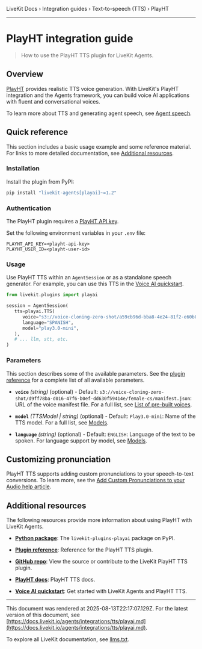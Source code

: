 LiveKit Docs › Integration guides › Text-to-speech (TTS) › PlayHT

---

# PlayHT integration guide

> How to use the PlayHT TTS plugin for LiveKit Agents.

## Overview

[PlayHT](https://www.play.ht/) provides realistic TTS voice generation. With LiveKit's PlayHT integration and the Agents framework, you can build voice AI applications with fluent and conversational voices.

To learn more about TTS and generating agent speech, see [Agent speech](https://docs.livekit.io/agents/build/audio.md).

## Quick reference

This section includes a basic usage example and some reference material. For links to more detailed documentation, see [Additional resources](#additional-resources).

### Installation

Install the plugin from PyPI:

```bash
pip install "livekit-agents[playai]~=1.2"

```

### Authentication

The PlayHT plugin requires a [PlayHT API key](https://play.ht/studio/api-access).

Set the following environment variables in your `.env` file:

```shell
PLAYHT_API_KEY=<playht-api-key>
PLAYHT_USER_ID=<playht-user-id>

```

### Usage

Use PlayHT TTS within an `AgentSession` or as a standalone speech generator. For example, you can use this TTS in the [Voice AI quickstart](https://docs.livekit.io/agents/start/voice-ai.md).

```python
from livekit.plugins import playai

session = AgentSession(
   tts=playai.TTS(
      voice="s3://voice-cloning-zero-shot/a59cb96d-bba8-4e24-81f2-e60b888a0275/charlottenarrativesaad/manifest.json",
      language="SPANISH",
      model="play3.0-mini",
   ),
   # ... llm, stt, etc.
)

```

### Parameters

This section describes some of the available parameters. See the [plugin reference](https://docs.livekit.io/reference/python/v1/livekit/plugins/playai/index.html.md#livekit.plugins.playai.TTS) for a complete list of all available parameters.

- **`voice`** _(string)_ (optional) - Default: `s3://voice-cloning-zero-shot/d9ff78ba-d016-47f6-b0ef-dd630f59414e/female-cs/manifest.json`: URL of the voice manifest file. For a full list, see [List of pre-built voices](https://docs.play.ht/reference/list-of-prebuilt-voices).

- **`model`** _(TTSModel | string)_ (optional) - Default: `Play3.0-mini`: Name of the TTS model. For a full list, see [Models](https://docs.play.ht/reference/models).

- **`language`** _(string)_ (optional) - Default: `ENGLISH`: Language of the text to be spoken. For language support by model, see [Models](https://docs.play.ht/reference/models).

## Customizing pronunciation

PlayHT TTS supports adding custom pronunciations to your speech-to-text conversions. To learn more, see the [Add Custom Pronunciations to your Audio help article](https://help.play.ht/en/article/add-custom-pronunciations-to-your-audio-a141nv/).

## Additional resources

The following resources provide more information about using PlayHT with LiveKit Agents.

- **[Python package](https://pypi.org/project/livekit-plugins-playai/)**: The `livekit-plugins-playai` package on PyPI.

- **[Plugin reference](https://docs.livekit.io/reference/python/v1/livekit/plugins/playai/index.html.md#livekit.plugins.playai.TTS)**: Reference for the PlayHT TTS plugin.

- **[GitHub repo](https://github.com/livekit/agents/tree/main/livekit-plugins/livekit-plugins-playai)**: View the source or contribute to the LiveKit PlayHT TTS plugin.

- **[PlayHT docs](https://docs.play.ht)**: PlayHT TTS docs.

- **[Voice AI quickstart](https://docs.livekit.io/agents/start/voice-ai.md)**: Get started with LiveKit Agents and PlayHT TTS.

---

This document was rendered at 2025-08-13T22:17:07.129Z.
For the latest version of this document, see [https://docs.livekit.io/agents/integrations/tts/playai.md](https://docs.livekit.io/agents/integrations/tts/playai.md).

To explore all LiveKit documentation, see [llms.txt](https://docs.livekit.io/llms.txt).